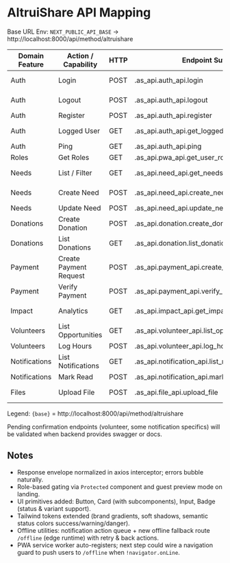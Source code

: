# AltruiShare API Mapping

Base URL Env: `NEXT_PUBLIC_API_BASE` -> http://localhost:8000/api/method/altruishare

| Domain Feature | Action / Capability | HTTP | Endpoint Suffix | Full Example | Notes |
|----------------|---------------------|------|-----------------|--------------|-------|
| Auth | Login | POST | .as_api.auth_api.login | {base}.as_api.auth_api.login | Returns sid cookie |
| Auth | Logout | POST | .as_api.auth_api.logout | {base}.as_api.auth_api.logout | Invalidates session |
| Auth | Register | POST | .as_api.auth_api.register | {base}.as_api.auth_api.register | Creates user |
| Auth | Logged User | GET | .as_api.auth_api.get_logged_user | {base}.as_api.auth_api.get_logged_user | Requires session |
| Auth | Ping | GET | .as_api.auth_api.ping | {base}.as_api.auth_api.ping | Health check |
| Roles | Get Roles | GET | .as_api.pwa_api.get_user_roles | {base}.as_api.pwa_api.get_user_roles | Role array |
| Needs | List / Filter | GET | .as_api.need_api.get_needs_by_filters | {base}.as_api.need_api.get_needs_by_filters?status=Open | Filter params |
| Needs | Create Need | POST | .as_api.need_api.create_need | {base}.as_api.need_api.create_need | Auth + role required |
| Needs | Update Need | POST | .as_api.need_api.update_need | {base}.as_api.need_api.update_need | Auth + role |
| Donations | Create Donation | POST | .as_api.donation.create_donation | {base}.as_api.donation.create_donation | Returns donation id |
| Donations | List Donations | GET | .as_api.donation.list_donations | {base}.as_api.donation.list_donations | Pagination? |
| Payment | Create Payment Request | POST | .as_api.payment_api.create_payment_request | {base}.as_api.payment_api.create_payment_request | Initiates payment |
| Payment | Verify Payment | POST | .as_api.payment_api.verify_payment | {base}.as_api.payment_api.verify_payment | Confirms status |
| Impact | Analytics | GET | .as_api.impact_api.get_impact_analytics | {base}.as_api.impact_api.get_impact_analytics | Dashboard data |
| Volunteers | List Opportunities | GET | .as_api.volunteer_api.list_opportunities | {base}.as_api.volunteer_api.list_opportunities | TBD exact name |
| Volunteers | Log Hours | POST | .as_api.volunteer_api.log_hours | {base}.as_api.volunteer_api.log_hours | TBD confirm |
| Notifications | List Notifications | GET | .as_api.notification_api.list_notifications | {base}.as_api.notification_api.list_notifications | Pagination? |
| Notifications | Mark Read | POST | .as_api.notification_api.mark_read | {base}.as_api.notification_api.mark_read | Single/bulk |
| Files | Upload File | POST | .as_api.file_api.upload_file | {base}.as_api.file_api.upload_file | multipart/form-data |

Legend: `{base}` = http://localhost:8000/api/method/altruishare

Pending confirmation endpoints (volunteer, some notification specifics) will be validated when backend provides swagger or docs.

## Notes

- Response envelope normalized in axios interceptor; errors bubble naturally.
- Role-based gating via `Protected` component and guest preview mode on landing.
- UI primitives added: Button, Card (with subcomponents), Input, Badge (status & variant support).
- Tailwind tokens extended (brand gradients, soft shadows, semantic status colors success/warning/danger).
- Offline utilities: notification action queue + new offline fallback route `/offline` (edge runtime) with retry & back actions.
- PWA service worker auto-registers; next step could wire a navigation guard to push users to `/offline` when `!navigator.onLine`.
